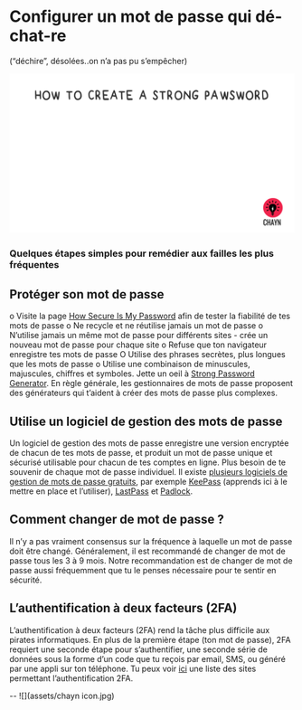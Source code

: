# Configurer un mot de passe qui dé-chat-re 
(“déchire”, désolées..on n’a pas pu s’empêcher)

![](/fr/assets/Pawsword.gif)

### Quelques étapes simples pour remédier aux failles les plus fréquentes 
## Protéger son mot de passe
o  Visite la page [How Secure Is My Password](https://howsecureismypassword.net/) afin de tester la fiabilité de tes mots de passe 
o  Ne recycle et ne réutilise jamais un mot de passe 
o  N’utilise jamais un même mot de passe pour différents sites - crée un nouveau mot de passe pour chaque site 
o  Refuse que ton navigateur enregistre tes mots de passe 
O Utilise des phrases secrètes, plus longues que les mots de passe
o  Utilise une combinaison de minuscules, majuscules, chiffres et symboles. Jette un oeil à [Strong Password Generator](https://strongpasswordgenerator.com/).  En règle générale, les gestionnaires de mots de passe proposent des générateurs qui t’aident à  créer des mots de passe plus complexes.

## Utilise un logiciel de gestion des mots de passe

Un logiciel de gestion des mots de passe enregistre une version encryptée de chacun de tes mots de passe, et produit un mot de passe unique et sécurisé utilisable pour chacun de tes comptes en ligne. Plus besoin de te souvenir de chaque mot de passe individuel. Il existe [plusieurs logiciels de gestion de mots de passe gratuits](http://thehackernews.com/2016/07/best-password-manager.html), par exemple  [KeePass](http://keepass.info/) (apprends ici à le mettre en place et l’utiliser), [LastPass](https://lastpass.com/how-it-works/) et [Padlock](https://padlock.io/). 

## Comment changer de mot de passe ?

Il n’y a pas vraiment consensus sur la fréquence à laquelle un  mot de passe doit être changé. Généralement, il est recommandé de changer de mot de passe tous les 3 à 9 mois. Notre recommandation est de changer de mot de passe aussi fréquemment que tu le penses nécessaire pour te sentir en sécurité. 

## L’authentification à deux facteurs (2FA)

L’authentification à deux facteurs (2FA) rend la tâche plus difficile aux pirates informatiques. En plus de la première étape (ton mot de passe), 2FA requiert une seconde étape pour s’authentifier,  une seconde série de données sous la forme d’un code que tu reçois par email, SMS, ou généré par une appli sur ton téléphone. Tu peux voir [ici](http://twofactorauth.org/) une liste des sites permettant l’authentification 2FA. 

--
![](assets/chayn icon.jpg)